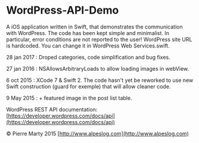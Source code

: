 # WordPress-API-Demo
A iOS application written in Swift, that demonstrates the communication with WordPress. The code has been kept simple and minimalist. In particular, error conditions are not reported to the user!
WordPress site URL is hardcoded. You can change it in WordPress Web Services.swift.

28 jan 2017 : Droped categories, code simplification and bug fixes.

27 jan 2016 : NSAllowsArbitraryLoads to allow loading images in webView.

6 oct 2015 : XCode 7 & Swift 2.
The code hasn't yet be reworked to use new Swift construction (guard for exemple) that will allow cleaner code.

9 May 2015 : + featured  image in the post list table.

WordPress REST API documentation: [https://developer.wordpress.com/docs/api](https://developer.wordpress.com/docs/api)

© Pierre Marty 2015
[http://www.alpeslog.com](http://www.alpeslog.com)
